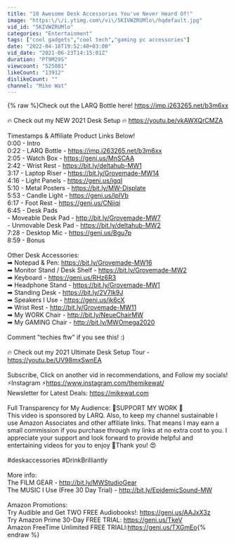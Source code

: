 ```yaml
---
title: "10 Awesome Desk Accessories You've Never Heard Of!"
image: "https:\/\/i.ytimg.com\/vi\/5KIVWZRUMlo\/hqdefault.jpg"
vid_id: "5KIVWZRUMlo"
categories: "Entertainment"
tags: ["cool gadgets","cool tech","gaming pc accessories"]
date: "2022-04-18T19:52:40+03:00"
vid_date: "2021-06-23T14:15:01Z"
duration: "PT9M29S"
viewcount: "525081"
likeCount: "13912"
dislikeCount: ""
channel: "Mike Wat"
---
```

{% raw %}Check out the LARQ Bottle here! <a rel="nofollow" target="blank" href="https://imp.i263265.net/b3m6xx">https://imp.i263265.net/b3m6xx</a><br /><br />🔥 Check out my NEW 2021 Desk Setup 🔥 <a rel="nofollow" target="blank" href="https://youtu.be/vkAWXQrCMZA">https://youtu.be/vkAWXQrCMZA</a><br /><br />Timestamps &amp; Affiliate Product Links Below!<br />0:00 - Intro<br />0:22 - LARQ Bottle - <a rel="nofollow" target="blank" href="https://imp.i263265.net/b3m6xx">https://imp.i263265.net/b3m6xx</a><br />2:05 - Watch Box - <a rel="nofollow" target="blank" href="https://geni.us/MnSCAA">https://geni.us/MnSCAA</a><br />2:42 - Wrist Rest - <a rel="nofollow" target="blank" href="https://bit.ly/deltahub-MW1">https://bit.ly/deltahub-MW1</a><br />3:17 - Laptop Riser - <a rel="nofollow" target="blank" href="https://bit.ly/Grovemade-MW14">https://bit.ly/Grovemade-MW14</a><br />4:16 - Light Panels - <a rel="nofollow" target="blank" href="https://geni.us/igqI">https://geni.us/igqI</a><br />5:10 - Metal Posters - <a rel="nofollow" target="blank" href="https://bit.ly/MW-Displate">https://bit.ly/MW-Displate</a><br />5:53 - Candle Light - <a rel="nofollow" target="blank" href="https://geni.us/lpIVb">https://geni.us/lpIVb</a><br />6:17 - Foot Rest - <a rel="nofollow" target="blank" href="https://geni.us/CNiiqi">https://geni.us/CNiiqi</a><br />6:45 - Desk Pads<br />- Moveable Desk Pad - <a rel="nofollow" target="blank" href="http://bit.ly/Grovemade-MW7">http://bit.ly/Grovemade-MW7</a><br />- Unmovable Desk Pad - <a rel="nofollow" target="blank" href="https://bit.ly/deltahub-MW2">https://bit.ly/deltahub-MW2</a><br />7:28 - Desktop Mic - <a rel="nofollow" target="blank" href="https://geni.us/Bgu7p">https://geni.us/Bgu7p</a><br />8:59 - Bonus<br /><br />Other Desk Accessories:<br />➡ Notepad &amp; Pen: <a rel="nofollow" target="blank" href="https://bit.ly/Grovemade-MW16">https://bit.ly/Grovemade-MW16</a><br />➡ Monitor Stand / Desk Shelf - <a rel="nofollow" target="blank" href="https://bit.ly/Grovemade-MW2">https://bit.ly/Grovemade-MW2</a><br />➡ Keyboard - <a rel="nofollow" target="blank" href="https://geni.us/RHz6R3">https://geni.us/RHz6R3</a><br />➡ Headphone Stand - <a rel="nofollow" target="blank" href="https://bit.ly/Grovemade-MW1">https://bit.ly/Grovemade-MW1</a><br />➡ Standing Desk - <a rel="nofollow" target="blank" href="https://bit.ly/2V7Ik9J">https://bit.ly/2V7Ik9J</a><br />➡ Speakers I Use - <a rel="nofollow" target="blank" href="https://geni.us/jk6cX">https://geni.us/jk6cX</a><br />➡ Wrist Rest - <a rel="nofollow" target="blank" href="http://bit.ly/Grovemade-MW11">http://bit.ly/Grovemade-MW11</a><br />➡ My WORK Chair - <a rel="nofollow" target="blank" href="http://bit.ly/NeueChairMW">http://bit.ly/NeueChairMW</a><br />➡ My GAMING Chair - <a rel="nofollow" target="blank" href="http://bit.ly/MWOmega2020">http://bit.ly/MWOmega2020</a><br /><br />Comment &quot;techies ftw&quot; if you see this! :)<br /><br />🔥 Check out my 2021 Ultimate Desk Setup Tour - <a rel="nofollow" target="blank" href="https://youtu.be/UV98mxSwnEA">https://youtu.be/UV98mxSwnEA</a><br /><br />Subscribe, Click on another vid in recommendations, and Follow my socials! <br />⚡️Instagram ⚡️<a rel="nofollow" target="blank" href="https://www.instagram.com/themikewat/">https://www.instagram.com/themikewat/</a><br />Newsletter for Latest Deals: <a rel="nofollow" target="blank" href="https://mikewat.com">https://mikewat.com</a><br /><br />Full Transparency for My Audience: 👊SUPPORT MY WORK 👊<br />This video is sponsored by LARQ. Also, to keep my channel sustainable I use Amazon Associates and other affiliate links. That means I may earn a small commission if you purchase through my links at no extra cost to you. I appreciate your support and look forward to provide helpful and entertaining videos for you to enjoy 🙏Thank you! 😍<br /><br />#deskaccessories #DrinkBrilliantly<br /><br />More info:<br />The FILM GEAR -  <a rel="nofollow" target="blank" href="http://bit.ly/MWStudioGear">http://bit.ly/MWStudioGear</a><br />The MUSIC I Use (Free 30 Day Trial) - <a rel="nofollow" target="blank" href="http://bit.ly/EpidemicSound-MW">http://bit.ly/EpidemicSound-MW</a><br /><br />Amazon Promotions:<br />Try Audible and Get TWO FREE Audiobooks!: <a rel="nofollow" target="blank" href="https://geni.us/AAJxX3z">https://geni.us/AAJxX3z</a><br />Try Amazon Prime 30-Day FREE TRIAL: <a rel="nofollow" target="blank" href="https://geni.us/TkeV">https://geni.us/TkeV</a><br />Amazon FreeTime Unlimited FREE TRIALl:<a rel="nofollow" target="blank" href="https://geni.us/TXGmEo">https://geni.us/TXGmEo</a>{% endraw %}
